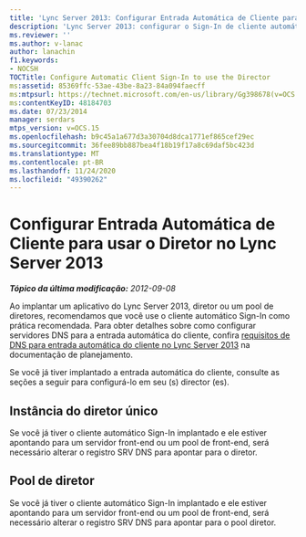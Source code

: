 ```yaml
---
title: 'Lync Server 2013: Configurar Entrada Automática de Cliente para usar o Diretor'
description: 'Lync Server 2013: configurar o Sign-In de cliente automático para usar o diretor.'
ms.reviewer: ''
ms.author: v-lanac
author: lanachin
f1.keywords:
- NOCSH
TOCTitle: Configure Automatic Client Sign-In to use the Director
ms:assetid: 85369ffc-53ae-43be-8a23-84a094faecff
ms:mtpsurl: https://technet.microsoft.com/en-us/library/Gg398678(v=OCS.15)
ms:contentKeyID: 48184703
ms.date: 07/23/2014
manager: serdars
mtps_version: v=OCS.15
ms.openlocfilehash: b9c45a1a677d3a30704d8dca1771ef865cef29ec
ms.sourcegitcommit: 36fee89bb887bea4f18b19f17a8c69daf5bc423d
ms.translationtype: MT
ms.contentlocale: pt-BR
ms.lasthandoff: 11/24/2020
ms.locfileid: "49390262"
---
```

# <a name="configure-automatic-client-sign-in-to-use-the-director-in-lync-server-2013"></a>Configurar Entrada Automática de Cliente para usar o Diretor no Lync Server 2013

<div data-xmlns="http://www.w3.org/1999/xhtml">

<div class="topic" data-xmlns="http://www.w3.org/1999/xhtml" data-msxsl="urn:schemas-microsoft-com:xslt" data-cs="https://msdn.microsoft.com/">

<div data-asp="https://msdn2.microsoft.com/asp">



</div>

<div id="mainSection">

<div id="mainBody">

<span> </span>

_**Tópico da última modificação:** 2012-09-08_

Ao implantar um aplicativo do Lync Server 2013, diretor ou um pool de diretores, recomendamos que você use o cliente automático Sign-In como prática recomendada. Para obter detalhes sobre como configurar servidores DNS para a entrada automática do cliente, confira [requisitos de DNS para entrada automática do cliente no Lync Server 2013](lync-server-2013-dns-requirements-for-automatic-client-sign-in.md) na documentação de planejamento.

Se você já tiver implantado a entrada automática do cliente, consulte as seções a seguir para configurá-lo em seu (s) director (es).

<div>

## <a name="single-director-instance"></a>Instância do diretor único

Se você já tiver o cliente automático Sign-In implantado e ele estiver apontando para um servidor front-end ou um pool de front-end, será necessário alterar o registro SRV DNS para apontar para o diretor.

</div>

<div>

## <a name="director-pool"></a>Pool de diretor

Se você já tiver o cliente automático Sign-In implantado e ele estiver apontando para um servidor front-end ou um pool de front-end, será necessário alterar o registro SRV DNS para apontar para o pool diretor.

</div>

</div>

<span> </span>

</div>

</div>

</div>

